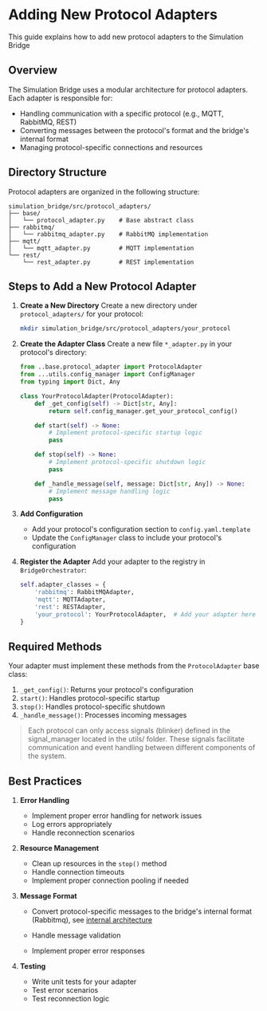 # Adding New Protocol Adapters

This guide explains how to add new protocol adapters to the Simulation Bridge

## Overview

The Simulation Bridge uses a modular architecture for protocol adapters. Each adapter is responsible for:

- Handling communication with a specific protocol (e.g., MQTT, RabbitMQ, REST)
- Converting messages between the protocol's format and the bridge's internal format
- Managing protocol-specific connections and resources

## Directory Structure

Protocol adapters are organized in the following structure:

```
simulation_bridge/src/protocol_adapters/
├── base/
│   └── protocol_adapter.py    # Base abstract class
├── rabbitmq/
│   └── rabbitmq_adapter.py    # RabbitMQ implementation
├── mqtt/
│   └── mqtt_adapter.py        # MQTT implementation
└── rest/
    └── rest_adapter.py        # REST implementation
```

## Steps to Add a New Protocol Adapter

1. **Create a New Directory**
   Create a new directory under `protocol_adapters/` for your protocol:

   ```bash
   mkdir simulation_bridge/src/protocol_adapters/your_protocol
   ```

2. **Create the Adapter Class**
   Create a new file `*_adapter.py` in your protocol's directory:

   ```python
   from ..base.protocol_adapter import ProtocolAdapter
   from ...utils.config_manager import ConfigManager
   from typing import Dict, Any

   class YourProtocolAdapter(ProtocolAdapter):
       def _get_config(self) -> Dict[str, Any]:
           return self.config_manager.get_your_protocol_config()

       def start(self) -> None:
           # Implement protocol-specific startup logic
           pass

       def stop(self) -> None:
           # Implement protocol-specific shutdown logic
           pass

       def _handle_message(self, message: Dict[str, Any]) -> None:
           # Implement message handling logic
           pass
   ```

3. **Add Configuration**

   - Add your protocol's configuration section to `config.yaml.template`
   - Update the `ConfigManager` class to include your protocol's configuration

4. **Register the Adapter**
   Add your adapter to the registry in `BridgeOrchestrator`:
   ```python
   self.adapter_classes = {
       'rabbitmq': RabbitMQAdapter,
       'mqtt': MQTTAdapter,
       'rest': RESTAdapter,
       'your_protocol': YourProtocolAdapter,  # Add your adapter here
   }
   ```

## Required Methods

Your adapter must implement these methods from the `ProtocolAdapter` base class:

1. `_get_config()`: Returns your protocol's configuration
2. `start()`: Handles protocol-specific startup
3. `stop()`: Handles protocol-specific shutdown
4. `_handle_message()`: Processes incoming messages

> Each protocol can only access signals (blinker) defined in the signal_manager located in the utils/ folder. These signals facilitate communication and event handling between different components of the system.

## Best Practices

1. **Error Handling**

   - Implement proper error handling for network issues
   - Log errors appropriately
   - Handle reconnection scenarios

2. **Resource Management**

   - Clean up resources in the `stop()` method
   - Handle connection timeouts
   - Implement proper connection pooling if needed

3. **Message Format**

   - Convert protocol-specific messages to the bridge's internal format (Rabbitmq), see [internal architecture](./internal_architecture.md)

   - Handle message validation
   - Implement proper error responses

4. **Testing**
   - Write unit tests for your adapter
   - Test error scenarios
   - Test reconnection logic
